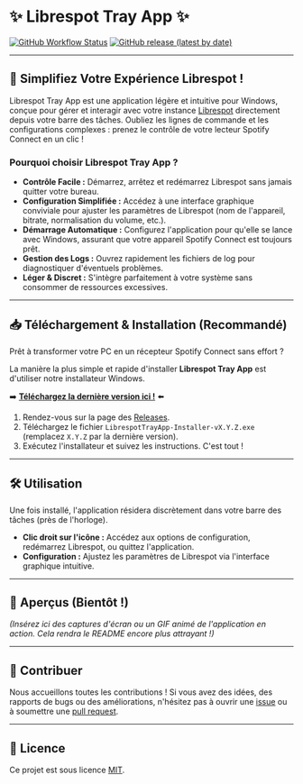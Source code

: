 # ✨ Librespot Tray App ✨

[![GitHub Workflow Status](https://img.shields.io/github/actions/workflow/status/Mathr81/LibrespotTrayApp/release.yml?branch=main&label=Build%20&%20Release&style=for-the-badge)](https://github.com/Mathr81/LibrespotTrayApp/actions/workflows/release.yml)
[![GitHub release (latest by date)](https://img.shields.io/github/v/release/Mathr81/LibrespotTrayApp?style=for-the-badge&label=Latest%20Release)](https://github.com/Mathr81/LibrespotTrayApp/releases/latest)

---

## 🚀 Simplifiez Votre Expérience Librespot !

Librespot Tray App est une application légère et intuitive pour Windows, conçue pour gérer et interagir avec votre instance [Librespot](https://github.com/librespot-org/librespot) directement depuis votre barre des tâches. Oubliez les lignes de commande et les configurations complexes : prenez le contrôle de votre lecteur Spotify Connect en un clic !

### Pourquoi choisir Librespot Tray App ?

*   **Contrôle Facile :** Démarrez, arrêtez et redémarrez Librespot sans jamais quitter votre bureau.
*   **Configuration Simplifiée :** Accédez à une interface graphique conviviale pour ajuster les paramètres de Librespot (nom de l'appareil, bitrate, normalisation du volume, etc.).
*   **Démarrage Automatique :** Configurez l'application pour qu'elle se lance avec Windows, assurant que votre appareil Spotify Connect est toujours prêt.
*   **Gestion des Logs :** Ouvrez rapidement les fichiers de log pour diagnostiquer d'éventuels problèmes.
*   **Léger & Discret :** S'intègre parfaitement à votre système sans consommer de ressources excessives.

---

## 📥 Téléchargement & Installation (Recommandé)

Prêt à transformer votre PC en un récepteur Spotify Connect sans effort ?

La manière la plus simple et rapide d'installer **Librespot Tray App** est d'utiliser notre installateur Windows.

➡️ **[Téléchargez la dernière version ici !](https://github.com/Mathr81/LibrespotTrayApp/releases/latest)** ⬅️

1.  Rendez-vous sur la page des [Releases](https://github.com/Mathr81/LibrespotTrayApp/releases/latest).
2.  Téléchargez le fichier `LibrespotTrayApp-Installer-vX.Y.Z.exe` (remplacez `X.Y.Z` par la dernière version).
3.  Exécutez l'installateur et suivez les instructions. C'est tout !

---

## 🛠️ Utilisation

Une fois installé, l'application résidera discrètement dans votre barre des tâches (près de l'horloge).

*   **Clic droit sur l'icône :** Accédez aux options de configuration, redémarrez Librespot, ou quittez l'application.
*   **Configuration :** Ajustez les paramètres de Librespot via l'interface graphique intuitive.

---

## 📸 Aperçus (Bientôt !)

*(Insérez ici des captures d'écran ou un GIF animé de l'application en action. Cela rendra le README encore plus attrayant !)*

---

## 🤝 Contribuer

Nous accueillons toutes les contributions ! Si vous avez des idées, des rapports de bugs ou des améliorations, n'hésitez pas à ouvrir une [issue](https://github.com/Mathr81/LibrespotTrayApp/issues) ou à soumettre une [pull request](https://github.com/Mathr81/LibrespotTrayApp/pulls).

---

## 📄 Licence

Ce projet est sous licence [MIT](LICENSE).
